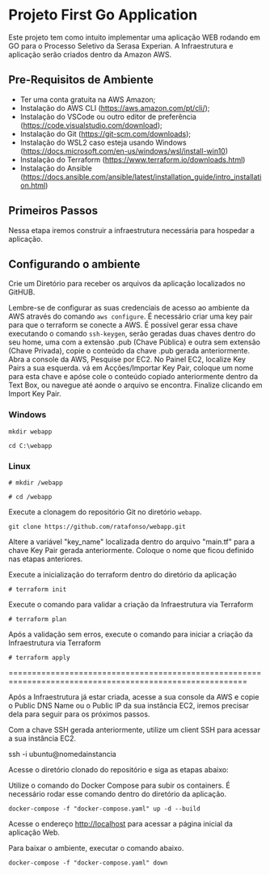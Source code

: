 # Projeto First Go Application

Este projeto tem como intuito implementar uma aplicação WEB rodando em GO para o Processo Seletivo da Serasa Experian. A Infraestrutura e aplicação serão criados dentro da Amazon AWS.

## Pre-Requisitos de Ambiente

- Ter uma conta gratuita na AWS Amazon;
- Instalação do AWS CLI (<https://aws.amazon.com/pt/cli/>);
- Instalação do VSCode ou outro editor de preferência (<https://code.visualstudio.com/download>);
- Instalação do Git (<https://git-scm.com/downloads>);
- Instalação do WSL2 caso esteja usando Windows (<https://docs.microsoft.com/en-us/windows/wsl/install-win10>)
- Instalação do Terraform (<https://www.terraform.io/downloads.html>)
- Instalação do Ansible (<https://docs.ansible.com/ansible/latest/installation_guide/intro_installation.html>)

## Primeiros Passos

Nessa etapa iremos construir a infraestrutura necessária para hospedar a aplicação.

## Configurando o ambiente

Crie um Diretório para receber os arquivos da aplicação localizados no GitHUB.

Lembre-se de configurar as suas credenciais de acesso ao ambiente da AWS através do comando ```aws configure```. É necessário criar uma key pair para que o terraform se conecte a AWS. É possível gerar essa chave executando o comando ```ssh-keygen```, serão geradas duas chaves dentro do seu home, uma com a extensão .pub (Chave Pública) e outra sem extensão (Chave Privada), copie o conteúdo da chave .pub gerada anteriormente. Abra a console da AWS, Pesquise por EC2. No Painel EC2, localize Key Pairs a sua esquerda. vá em Acções/Importar Key Pair, coloque um nome para esta chave e apóse cole o conteúdo copiado anteriormente dentro da Text Box, ou navegue até aonde o arquivo se encontra. Finalize clicando em Import Key Pair.

### Windows

```mkdir webapp```

```cd C:\webapp```

### Linux

```# mkdir /webapp```

```# cd /webapp```

Execute a clonagem do repositório Git no diretório ```webapp```.

```git clone https://github.com/ratafonso/webapp.git```

Altere a variável "key_name" localizada dentro do arquivo "main.tf" para a chave Key Pair gerada anteriormente. Coloque o nome que ficou definido nas etapas anteriores.

Execute a inicialização do terraform dentro do diretório da aplicação

```# terraform init```

Execute o comando para validar a criação da Infraestrutura via Terraform

```# terraform plan```

Após a validação sem erros, execute o comando para iniciar a criação da Infraestrutura via Terraform

```# terraform apply```

=========================================================================================================

Após a Infraestrutura já estar criada, acesse a sua console da AWS e copie o Public DNS Name ou o Public IP da sua instância EC2, iremos precisar dela para seguir para os próximos passos.

Com a chave SSH gerada anteriormente, utilize um client SSH para acessar a sua instância EC2.

ssh -i <chavessh> ubuntu@nomedainstancia

Acesse o diretório clonado do repositório e siga as etapas abaixo:

Utilize o comando do Docker Compose para subir os containers. É necessário rodar esse comando dentro do diretório da aplicação.

```docker-compose -f "docker-compose.yaml" up -d --build```

Acesse o endereço <http://localhost> para acessar a página inicial da aplicação Web.

Para baixar o ambiente, executar o comando abaixo.

```docker-compose -f "docker-compose.yaml" down```
